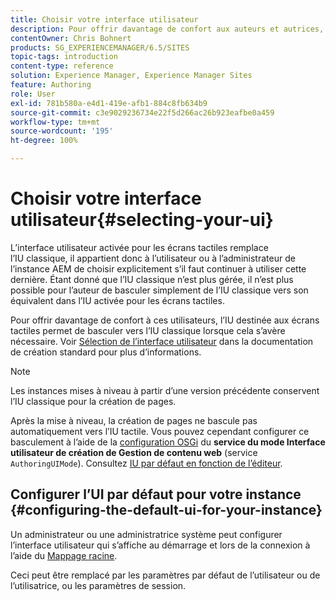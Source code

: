```yaml
---
title: Choisir votre interface utilisateur
description: Pour offrir davantage de confort aux auteurs et autrices, l’IU destinée aux écrans tactiles permet de basculer vers l’IU classique lorsque cela s’avère nécessaire.
contentOwner: Chris Bohnert
products: SG_EXPERIENCEMANAGER/6.5/SITES
topic-tags: introduction
content-type: reference
solution: Experience Manager, Experience Manager Sites
feature: Authoring
role: User
exl-id: 781b580a-e4d1-419e-afb1-884c8fb634b9
source-git-commit: c3e9029236734e22f5d266ac26b923eafbe0a459
workflow-type: tm+mt
source-wordcount: '195'
ht-degree: 100%

---
```


# Choisir votre interface utilisateur{#selecting-your-ui}

L’interface utilisateur activée pour les écrans tactiles remplace l’IU classique, il appartient donc à l’utilisateur ou à l’administrateur de l’instance AEM de choisir explicitement s’il faut continuer à utiliser cette dernière. Étant donné que l’IU classique n’est plus gérée, il n’est plus possible pour l’auteur de basculer simplement de l’IU classique vers son équivalent dans l’IU activée pour les écrans tactiles.

Pour offrir davantage de confort à ces utilisateurs, l’IU destinée aux écrans tactiles permet de basculer vers l’IU classique lorsque cela s’avère nécessaire. Voir [Sélection de l’interface utilisateur](/help/sites-authoring/select-ui.md) dans la documentation de création standard pour plus d’informations.

>[!NOTE]
>
>Les instances mises à niveau à partir d’une version précédente conservent l’IU classique pour la création de pages.
>
>Après la mise à niveau, la création de pages ne bascule pas automatiquement vers l’IU tactile. Vous pouvez cependant configurer ce basculement à l’aide de la [configuration OSGi](/help/sites-deploying/configuring-osgi.md) du **service du mode Interface utilisateur de création de Gestion de contenu web** (service `AuthoringUIMode`). Consultez [IU par défaut en fonction de l’éditeur](#uioverridesfortheeditor).

## Configurer l’UI par défaut pour votre instance {#configuring-the-default-ui-for-your-instance}

Un administrateur ou une administratrice système peut configurer l’interface utilisateur qui s’affiche au démarrage et lors de la connexion à l’aide du [Mappage racine](/help/sites-deploying/osgi-configuration-settings.md#daycqrootmapping).

Ceci peut être remplacé par les paramètres par défaut de l’utilisateur ou de l’utilisatrice, ou les paramètres de session.
